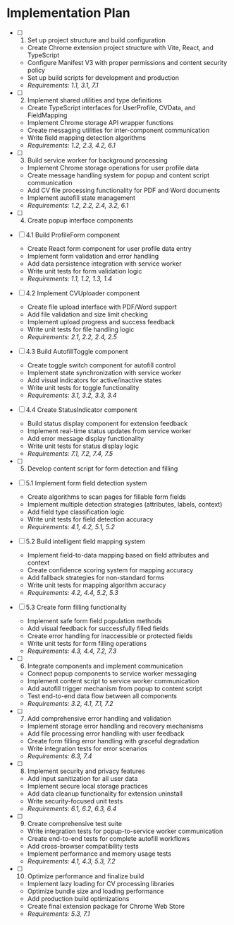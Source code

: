 # Implementation Plan

- [ ] 1. Set up project structure and build configuration
  - Create Chrome extension project structure with Vite, React, and TypeScript
  - Configure Manifest V3 with proper permissions and content security policy
  - Set up build scripts for development and production
  - _Requirements: 1.1, 3.1, 7.1_

- [ ] 2. Implement shared utilities and type definitions
  - Create TypeScript interfaces for UserProfile, CVData, and FieldMapping
  - Implement Chrome storage API wrapper functions
  - Create messaging utilities for inter-component communication
  - Write field mapping detection algorithms
  - _Requirements: 1.2, 2.3, 4.2, 6.1_

- [ ] 3. Build service worker for background processing
  - Implement Chrome storage operations for user profile data
  - Create message handling system for popup and content script communication
  - Add CV file processing functionality for PDF and Word documents
  - Implement autofill state management
  - _Requirements: 1.2, 2.2, 2.4, 3.2, 6.1_

- [ ] 4. Create popup interface components
- [ ] 4.1 Build ProfileForm component
  - Create React form component for user profile data entry
  - Implement form validation and error handling
  - Add data persistence integration with service worker
  - Write unit tests for form validation logic
  - _Requirements: 1.1, 1.2, 1.3, 1.4_

- [ ] 4.2 Implement CVUploader component
  - Create file upload interface with PDF/Word support
  - Add file validation and size limit checking
  - Implement upload progress and success feedback
  - Write unit tests for file handling logic
  - _Requirements: 2.1, 2.2, 2.4, 2.5_

- [ ] 4.3 Build AutofillToggle component
  - Create toggle switch component for autofill control
  - Implement state synchronization with service worker
  - Add visual indicators for active/inactive states
  - Write unit tests for toggle functionality
  - _Requirements: 3.1, 3.2, 3.3, 3.4_

- [ ] 4.4 Create StatusIndicator component
  - Build status display component for extension feedback
  - Implement real-time status updates from service worker
  - Add error message display functionality
  - Write unit tests for status display logic
  - _Requirements: 7.1, 7.2, 7.4, 7.5_

- [ ] 5. Develop content script for form detection and filling
- [ ] 5.1 Implement form field detection system
  - Create algorithms to scan pages for fillable form fields
  - Implement multiple detection strategies (attributes, labels, context)
  - Add field type classification logic
  - Write unit tests for field detection accuracy
  - _Requirements: 4.1, 4.2, 5.1, 5.2_

- [ ] 5.2 Build intelligent field mapping system
  - Implement field-to-data mapping based on field attributes and context
  - Create confidence scoring system for mapping accuracy
  - Add fallback strategies for non-standard forms
  - Write unit tests for mapping algorithm accuracy
  - _Requirements: 4.2, 4.4, 5.2, 5.3_

- [ ] 5.3 Create form filling functionality
  - Implement safe form field population methods
  - Add visual feedback for successfully filled fields
  - Create error handling for inaccessible or protected fields
  - Write unit tests for form filling operations
  - _Requirements: 4.3, 4.4, 7.2, 7.3_

- [ ] 6. Integrate components and implement communication
  - Connect popup components to service worker messaging
  - Implement content script to service worker communication
  - Add autofill trigger mechanism from popup to content script
  - Test end-to-end data flow between all components
  - _Requirements: 3.2, 4.1, 7.1, 7.2_

- [ ] 7. Add comprehensive error handling and validation
  - Implement storage error handling and recovery mechanisms
  - Add file processing error handling with user feedback
  - Create form filling error handling with graceful degradation
  - Write integration tests for error scenarios
  - _Requirements: 6.3, 7.4_

- [ ] 8. Implement security and privacy features
  - Add input sanitization for all user data
  - Implement secure local storage practices
  - Add data cleanup functionality for extension uninstall
  - Write security-focused unit tests
  - _Requirements: 6.1, 6.2, 6.3, 6.4_

- [ ] 9. Create comprehensive test suite
  - Write integration tests for popup-to-service worker communication
  - Create end-to-end tests for complete autofill workflows
  - Add cross-browser compatibility tests
  - Implement performance and memory usage tests
  - _Requirements: 4.1, 4.3, 5.3, 7.2_

- [ ] 10. Optimize performance and finalize build
  - Implement lazy loading for CV processing libraries
  - Optimize bundle size and loading performance
  - Add production build optimizations
  - Create final extension package for Chrome Web Store
  - _Requirements: 5.3, 7.1_